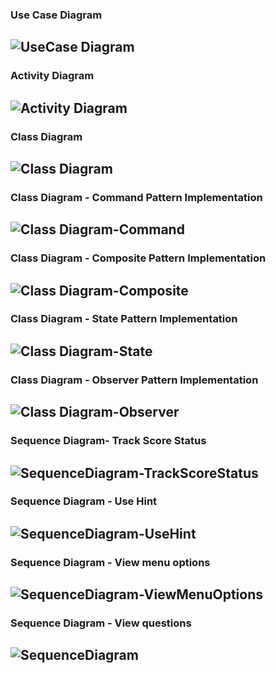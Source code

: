 ### Use Case Diagram
![UseCase Diagram](images/UseCaseDiagram.png)
--

### Activity Diagram
![Activity Diagram](images/ActivityDiagram.png)
--

### Class Diagram
![Class Diagram](images/ClassDiagram.png)
--

### Class Diagram - Command Pattern Implementation
![Class Diagram-Command](images/ClassDiagram-Command.png)
--

### Class Diagram - Composite Pattern Implementation
![Class Diagram-Composite](images/ClassDiagram-Composite.png)
--

### Class Diagram - State Pattern Implementation
![Class Diagram-State](images/ClassDiagram-State.png)
--

### Class Diagram - Observer Pattern Implementation
![Class Diagram-Observer](images/ClassDiagram-Observer.png)
--

### Sequence Diagram- Track Score Status
![SequenceDiagram-TrackScoreStatus](images/SequenceDiagram-TrackScoreStatus.png)
--
### Sequence Diagram - Use Hint
![SequenceDiagram-UseHint](images/SequenceDiagram-UseHint.png)
--

### Sequence Diagram - View menu options
![SequenceDiagram-ViewMenuOptions](images/SequenceDiagram-ViewMenuOptions.png)
--

### Sequence Diagram - View questions
![SequenceDiagram](images/SequenceDiagram-ViewQuestion%2CTimer%26Score.jpg)
--
